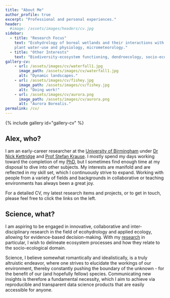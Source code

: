 ```yaml
---
title: "About Me"
author_profile: true
excerpt: "Professional and personal experiences."
header:
  #image: /assets/images/headers/cv.jpg
sidebar:
  - title: "Research Focus"
    text: "Ecohydrology of boreal wetlands and their interactions with forests, <br />
    plant water-use and physiology, micrometeorology."
  - title: "Other Interests"
    text: "Biodiversity-ecosystem functioning, dendroecology, socio-ecological dynamics"
gallery-cv:
    - url: /assets/images/cv/waterfall1.jpg
      image_path: /assets/images/cv/waterfall1.jpg
      alt: "Dynamic landscapes."
    - url: /assets/images/cv/fishey.jpg
      image_path: /assets/images/cv/fishey.jpg
      alt: "Doing work!"  
    - url: /assets/images/cv/aurora.png
      image_path: /assets/images/cv/aurora.png
      alt: "Aurora Borealis."    
permalink: /cv/
---
```


{% include gallery id="gallery-cv"  %}


## Alex, who?

I am an early-career researcher at the [University of Birmingham](http://www.birmingham.ac.uk) under [Dr Nick Kettridge](http://www.birmingham.ac.uk/staff/profiles/gees/kettridge-nick.aspx) and [Prof Stefan Krause](http://www.birmingham.ac.uk/staff/profiles/gees/krause-stefan.aspx). I mostly spend my days working toward the completion of my [PhD](/research/), but I sometimes find enough time at my disposal to dive into other subjects. My interests are manifold and are reflected in my skill set, which I continuously strive to expand. Working with people from a variety of fields and backgrounds in collaborative or teaching environments has always been a great joy.

For a detailed CV, my latest research items and projects, or to get in touch, please feel free to click the links on the left.

## Science, what?

I am aspiring to be engaged in innovative, collaborative and inter-disciplinary research in the field of ecohydrology and applied ecology, allowing for evidence-based decision-making. With my [research](/research/) in particular, I wish to delineate ecosystem processes and how they relate to the socio-ecological domain.

Science, I believe somewhat romantically and idealistically, is a truly altruistic endeavor, where one strives to elucidate the workings of our environment, thereby constantly pushing the boundary of the unknown - for the benefit of our (and hopefully fellow) species. Communicating new insights is therefore a fundamental necessity, which I aim to achieve via reproducible and transparent data science products that are easily accessible for anyone.
